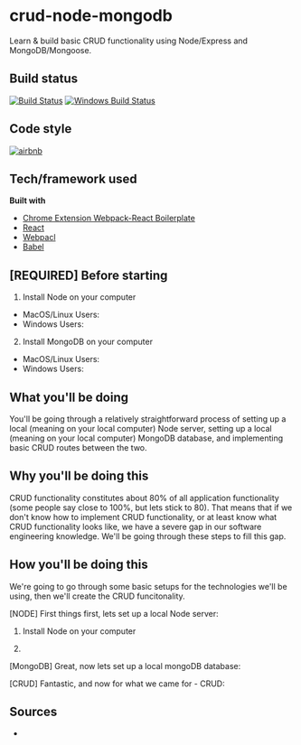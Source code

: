 # crud-node-mongodb
Learn &amp; build basic CRUD functionality using Node/Express and MongoDB/Mongoose.

## Build status

[![Build Status](https://travis-ci.org/akashnimare/foco.svg?branch=master)](https://travis-ci.org/akashnimare/foco)
[![Windows Build Status](https://ci.appveyor.com/api/projects/status/github/akashnimare/foco?branch=master&svg=true)](https://ci.appveyor.com/project/akashnimare/foco/branch/master)

## Code style

[![airbnb](https://img.shields.io/badge/code%20style-airbnb-brightgreen.svg?style=flat)](https://github.com/airbnb/javascript)

## Tech/framework used
<b>Built with</b>

- [Chrome Extension Webpack-React Boilerplate](https://github.com/samuelsimoes/chrome-extension-webpack-boilerplate/tree/react)
- [React](https://github.com/facebook/react)
- [Webpacl](https://github.com/webpack)
- [Babel](https://github.com/babel/babel)

## [REQUIRED] Before starting

1. Install Node on your computer
  - MacOS/Linux Users:
  - Windows Users:
2. Install MongoDB on your computer
  - MacOS/Linux Users:
  - Windows Users:

## What you'll be doing

You'll be going through a relatively straightforward process of setting up a local (meaning on your local computer) Node server, setting up a local (meaning on your local computer) MongoDB database, and implementing basic CRUD routes between the two.

## Why you'll be doing this

CRUD functionality constitutes about 80% of all application functionality (some people say close to 100%, but lets stick to 80). That means that if we don't know how to implement CRUD functionality, or at least know what CRUD functionality looks like, we have a severe gap in our software engineering knowledge. We'll be going through these steps to fill this gap.

## How you'll be doing this

We're going to go through some basic setups for the technologies we'll be using, then we'll create the CRUD funcitonality.

[NODE] First things first, lets set up a local Node server:
1. Install Node on your computer

2. 


[MongoDB] Great, now lets set up a local mongoDB database:



[CRUD] Fantastic, and now for what we came for - CRUD:



## Sources
- 
